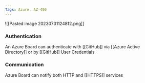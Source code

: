 ```yaml
---
Tags: Azure, AZ-400
---
```

![[Pasted image 20230731124812.png]]
### Authentication
An Azure Board can authenticate with [[GitHub]] via [[Azure Active Directory]] or by [[GitHub]] User Credentials

### Communication
Azure Board can notify both HTTP and [[HTTPS]] services
